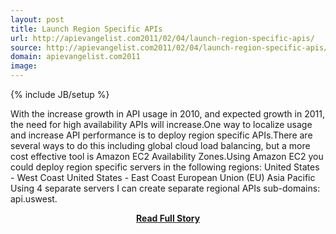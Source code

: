 ```yaml
---
layout: post
title: Launch Region Specific APIs
url: http://apievangelist.com2011/02/04/launch-region-specific-apis/
source: http://apievangelist.com2011/02/04/launch-region-specific-apis/
domain: apievangelist.com2011
image: 
---
```

{% include JB/setup %}<p>With the increase growth in API usage in 2010, and expected growth in 2011, the need for high availability APIs will increase.One way to localize usage and increase API performance is to deploy region specific APIs.There are several ways to do this including global cloud load balancing, but a more cost effective tool is Amazon EC2 Availability Zones.Using Amazon EC2 you could deploy region specific servers in the following regions: United States - West Coast United States - East Coast European Union (EU) Asia Pacific Using 4 separate servers I can create separate regional APIs sub-domains: api.uswest.</p>
<center><p><a href="http://apievangelist.com2011/02/04/launch-region-specific-apis/" style='padding:25px; font-sze:18px; font-weight: bold;'>Read Full Story</a></p></center>
